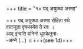 +++
title = "१० यद् अयुक्था अरुषा"

+++
यद् अयुक्था अरुषा रोहिता रथे  
वातजूता वृषभस्येव ते रवः ।  
आद् इन्वसि वनिनो धूमकेतुना-  
-अग्ने (…) ॥ +++(see 1d)+++